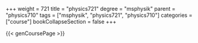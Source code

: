 +++
weight = 721
title = "physics721"
degree = "msphysik"
parent = "physics710"
tags = ["msphysik", "physics721", "physics710"]
categories = ["course"]
bookCollapseSection = false
+++

{{< genCoursePage >}}

